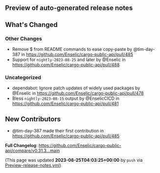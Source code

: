 ## Preview of auto-generated release notes
<!-- Release notes generated using configuration in .github/release.yml at main -->

## What's Changed
### Other Changes
* Remove $ from README commands to ease copy-paste by @tim-day-387 in https://github.com/Enselic/cargo-public-api/pull/485
* Support for `nightly-2023-08-25` and later by @Enselic in https://github.com/Enselic/cargo-public-api/pull/488
### Uncategorized
* dependabot: Ignore patch updates of widely used packages by @Enselic in https://github.com/Enselic/cargo-public-api/pull/478
* Bless `nightly-2023-08-15` output by @EnselicCICD in https://github.com/Enselic/cargo-public-api/pull/481

## New Contributors
* @tim-day-387 made their first contribution in https://github.com/Enselic/cargo-public-api/pull/485

**Full Changelog**: https://github.com/Enselic/cargo-public-api/compare/v0.31.3...main


(This page was updated **2023-08-25T04:03:25+00:00** by `push` via [Preview-release-notes.yml](https://github.com/Enselic/cargo-public-api/actions/runs/5971717241))
